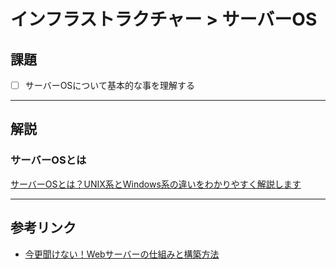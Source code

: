 # インフラストラクチャー > サーバーOS

## 課題

- [ ] サーバーOSについて基本的な事を理解する

---

## 解説

### サーバーOSとは

[サーバーOSとは？UNIX系とWindows系の違いをわかりやすく解説します](https://www.kagoya.jp/howto/rentalserver/serveros/)

---

## 参考リンク

- [今更聞けない！Webサーバーの仕組みと構築方法](https://eng-entrance.com/web-server-mechanism)